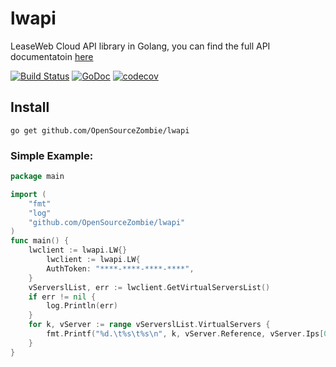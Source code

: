 # lwapi
LeaseWeb Cloud API library in Golang, you can find the full API documentatoin [here](http://developer.leaseweb.com/cloudapi-docs/?shell#get-the-datatraffic-metrics)


[![Build Status](https://travis-ci.org/OpenSourceZombie/lwapi.svg?branch=master)](https://travis-ci.org/OpenSourceZombie/lwapi) [![GoDoc](https://godoc.org/github.com/OpenSourceZombie/lwapi?status.svg)](https://godoc.org/github.com/OpenSourceZombie/lwapi)   [![codecov](https://codecov.io/gh/OpenSourceZombie/lwapi/branch/master/graph/badge.svg)](https://codecov.io/gh/OpenSourceZombie/lwapi)

## Install
    go get github.com/OpenSourceZombie/lwapi

### Simple Example:
```go
package main

import (
	"fmt"
	"log"
	"github.com/OpenSourceZombie/lwapi"
)
func main() {
	lwclient := lwapi.LW{}
	    lwclient := lwapi.LW{
        AuthToken: "****-****-****-****",
    }
	vServerslList, err := lwclient.GetVirtualServersList()
	if err != nil {
		log.Println(err)
	}
	for k, vServer := range vServerslList.VirtualServers {
		fmt.Printf("%d.\t%s\t%s\n", k, vServer.Reference, vServer.Ips[0].IP)
	}
}
```
